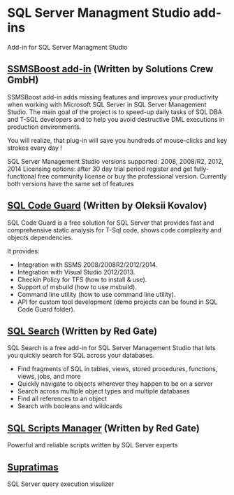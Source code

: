 # SQL Server Managment Studio add-ins
Add-in for SQL Server Managment Studio


## [SSMSBoost add-in](http://www.ssmsboost.com/) (Written by Solutions Crew GmbH)
SSMSBoost add-in adds missing features and improves your productivity when working with Microsoft SQL Server in SQL Server Management Studio. The main goal of the project is to speed-up daily tasks of SQL DBA and T-SQL developers and to help you avoid destructive DML executions in production environments.

You will realize, that plug-in will save you hundreds of mouse-clicks and key strokes every day !

SQL Server Management Studio versions supported: 2008, 2008/R2, 2012, 2014
Licensing options: after 30 day trial period register and get fully-functional free community license or buy the professional version. Currently both versions have the same set of features


## [SQL Code Guard](http://sqlcodeguard.com/) (Written by Oleksii Kovalov)
SQL Code Guard is a free solution for SQL Server that provides fast and comprehensive static analysis for T-Sql code, shows code complexity and objects dependencies.

It provides:
 - Integration with SSMS 2008/2008R2/2012/2014.
 - Integration with Visual Studio 2012/2013.
 - Checkin Policy for TFS (how to install & use).
 - Support of msbuild (how to use msbuild).
 - Command line utility (how to use command line utility).
 - API for custom tool development (demo projects can be found in SQL Code Guard folder).


## [SQL Search](http://www.red-gate.com/products/sql-development/sql-search/) (Written by Red Gate)
SQL Search is a free add-in for SQL Server Management Studio that lets you quickly search for SQL across your databases.

- Find fragments of SQL in tables, views, stored procedures, functions, views, jobs, and more
- Quickly navigate to objects wherever they happen to be on a server
- Search across multiple object types and multiple databases
- Find all references to an object
- Search with booleans and wildcards


## [SQL Scripts Manager](http://www.red-gate.com/products/dba/sql-scripts-manager/) (Written by Red Gate)
Powerful and reliable scripts written by SQL Server experts


## [Supratimas](http://www.supratimas.com/addin/buy.html)
SQL Server query execution visulizer
